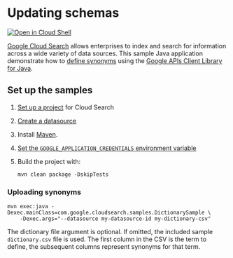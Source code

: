 # Updating schemas

[![Open in Cloud Shell][cloudshell-badge]][cloudshell-open]

[Google Cloud Search][cloud-search] allows enterprises to index and search
for information across a wide variety of data sources. This sample
Java application demonstrate how to [define synonyms][synonyms-guide]
using the [Google APIs Client Library for Java][google-api-java].

## Set up the samples

1. [Set up a project][project-setup] for Cloud Search
1. [Create a datasource][create-datasource]
1. Install [Maven][maven-install].
1. [Set the `GOOGLE_APPLICATION_CREDENTIALS` environment variable][set-credentials]
1. Build the project with:

   ```
   mvn clean package -DskipTests
   ```

### Uploading synonyms

```
mvn exec:java -Dexec.mainClass=com.google.cloudsearch.samples.DictionarySample \
    -Dexec.args="--datasource my-datasource-id my-dictionary-csv"
```

The dictionary file argument is optional. If omitted, the included sample
`dictionary.csv` file is used. The first column in the CSV is the term to define,
the subsequent columns represent synonyms for that term.


[cloudshell-badge]: http://gstatic.com/cloudssh/images/open-btn.png
[cloudshell-open]: https://console.cloud.google.com/cloudshell/open?git_repo=https://github.com/googleworkspace/cloud-search-samples&page=editor&open_in_editor=indexing/dictionary/README.md
[cloud-search]: https://developers.google.com/cloud-search/
[google-api-java]: https://github.com/google/google-api-java-client
[project-setup]: https://developers.google.com/cloud-search/docs/guides/project-setup
[create-datasource]: https://support.google.com/a/answer/7430822?pli=1
[maven-install]: http://maven.apache.org/install.html
[set-credentials]: https://cloud.google.com/docs/authentication/getting-started
[synonyms-guide]: https://developers.google.com/cloud-search/docs/guides/synonyms
